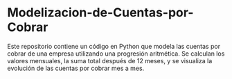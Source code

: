 # Modelizacion-de-Cuentas-por-Cobrar
Este repositorio contiene un código en Python que modela las cuentas por cobrar de una empresa utilizando una progresión aritmética. Se calculan los valores mensuales, la suma total después de 12 meses, y se visualiza la evolución de las cuentas por cobrar mes a mes. 
